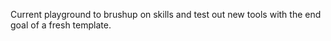 Current playground to brushup on skills and test out new tools with the end goal of a fresh template.
